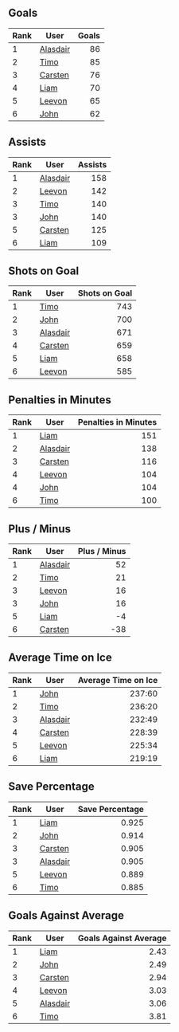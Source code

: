 ## Goals
| Rank | User | Goals |
| :--- | ---- | ---------: |
| 1 | [Alasdair](https://github.com/llevasseur/fantasy-hockey-league/blob/main/ROSTERS.md#Alasdair) |  86 |
| 2 | [Timo](https://github.com/llevasseur/fantasy-hockey-league/blob/main/ROSTERS.md#Timo) |  85 |
| 3 | [Carsten](https://github.com/llevasseur/fantasy-hockey-league/blob/main/ROSTERS.md#Carsten) |  76 |
| 4 | [Liam](https://github.com/llevasseur/fantasy-hockey-league/blob/main/ROSTERS.md#Liam) |  70 |
| 5 | [Leevon](https://github.com/llevasseur/fantasy-hockey-league/blob/main/ROSTERS.md#Leevon) |  65 |
| 6 | [John](https://github.com/llevasseur/fantasy-hockey-league/blob/main/ROSTERS.md#John) |  62 |
## Assists
| Rank | User | Assists |
| :--- | ---- | ---------: |
| 1 | [Alasdair](https://github.com/llevasseur/fantasy-hockey-league/blob/main/ROSTERS.md#Alasdair) |  158 |
| 2 | [Leevon](https://github.com/llevasseur/fantasy-hockey-league/blob/main/ROSTERS.md#Leevon) |  142 |
| 3 | [Timo](https://github.com/llevasseur/fantasy-hockey-league/blob/main/ROSTERS.md#Timo) |  140 |
| 3 | [John](https://github.com/llevasseur/fantasy-hockey-league/blob/main/ROSTERS.md#John) |  140 |
| 5 | [Carsten](https://github.com/llevasseur/fantasy-hockey-league/blob/main/ROSTERS.md#Carsten) |  125 |
| 6 | [Liam](https://github.com/llevasseur/fantasy-hockey-league/blob/main/ROSTERS.md#Liam) |  109 |
## Shots on Goal
| Rank | User | Shots on Goal |
| :--- | ---- | ---------: |
| 1 | [Timo](https://github.com/llevasseur/fantasy-hockey-league/blob/main/ROSTERS.md#Timo) |  743 |
| 2 | [John](https://github.com/llevasseur/fantasy-hockey-league/blob/main/ROSTERS.md#John) |  700 |
| 3 | [Alasdair](https://github.com/llevasseur/fantasy-hockey-league/blob/main/ROSTERS.md#Alasdair) |  671 |
| 4 | [Carsten](https://github.com/llevasseur/fantasy-hockey-league/blob/main/ROSTERS.md#Carsten) |  659 |
| 5 | [Liam](https://github.com/llevasseur/fantasy-hockey-league/blob/main/ROSTERS.md#Liam) |  658 |
| 6 | [Leevon](https://github.com/llevasseur/fantasy-hockey-league/blob/main/ROSTERS.md#Leevon) |  585 |
## Penalties in Minutes
| Rank | User | Penalties in Minutes |
| :--- | ---- | ---------: |
| 1 | [Liam](https://github.com/llevasseur/fantasy-hockey-league/blob/main/ROSTERS.md#Liam) |  151 |
| 2 | [Alasdair](https://github.com/llevasseur/fantasy-hockey-league/blob/main/ROSTERS.md#Alasdair) |  138 |
| 3 | [Carsten](https://github.com/llevasseur/fantasy-hockey-league/blob/main/ROSTERS.md#Carsten) |  116 |
| 4 | [Leevon](https://github.com/llevasseur/fantasy-hockey-league/blob/main/ROSTERS.md#Leevon) |  104 |
| 4 | [John](https://github.com/llevasseur/fantasy-hockey-league/blob/main/ROSTERS.md#John) |  104 |
| 6 | [Timo](https://github.com/llevasseur/fantasy-hockey-league/blob/main/ROSTERS.md#Timo) |  100 |
## Plus / Minus
| Rank | User | Plus / Minus |
| :--- | ---- | ---------: |
| 1 | [Alasdair](https://github.com/llevasseur/fantasy-hockey-league/blob/main/ROSTERS.md#Alasdair) |  52 |
| 2 | [Timo](https://github.com/llevasseur/fantasy-hockey-league/blob/main/ROSTERS.md#Timo) |  21 |
| 3 | [Leevon](https://github.com/llevasseur/fantasy-hockey-league/blob/main/ROSTERS.md#Leevon) |  16 |
| 3 | [John](https://github.com/llevasseur/fantasy-hockey-league/blob/main/ROSTERS.md#John) |  16 |
| 5 | [Liam](https://github.com/llevasseur/fantasy-hockey-league/blob/main/ROSTERS.md#Liam) |  -4 |
| 6 | [Carsten](https://github.com/llevasseur/fantasy-hockey-league/blob/main/ROSTERS.md#Carsten) |  -38 |
## Average Time on Ice
| Rank | User | Average Time on Ice |
| :--- | ---- | ---------: |
| 1 | [John](https://github.com/llevasseur/fantasy-hockey-league/blob/main/ROSTERS.md#John) |  237:60 |
| 2 | [Timo](https://github.com/llevasseur/fantasy-hockey-league/blob/main/ROSTERS.md#Timo) |  236:20 |
| 3 | [Alasdair](https://github.com/llevasseur/fantasy-hockey-league/blob/main/ROSTERS.md#Alasdair) |  232:49 |
| 4 | [Carsten](https://github.com/llevasseur/fantasy-hockey-league/blob/main/ROSTERS.md#Carsten) |  228:39 |
| 5 | [Leevon](https://github.com/llevasseur/fantasy-hockey-league/blob/main/ROSTERS.md#Leevon) |  225:34 |
| 6 | [Liam](https://github.com/llevasseur/fantasy-hockey-league/blob/main/ROSTERS.md#Liam) |  219:19 |
## Save Percentage
| Rank | User | Save Percentage |
| :--- | ---- | ---------: |
| 1 | [Liam](https://github.com/llevasseur/fantasy-hockey-league/blob/main/ROSTERS.md#Liam) |  0.925 |
| 2 | [John](https://github.com/llevasseur/fantasy-hockey-league/blob/main/ROSTERS.md#John) |  0.914 |
| 3 | [Carsten](https://github.com/llevasseur/fantasy-hockey-league/blob/main/ROSTERS.md#Carsten) |  0.905 |
| 3 | [Alasdair](https://github.com/llevasseur/fantasy-hockey-league/blob/main/ROSTERS.md#Alasdair) |  0.905 |
| 5 | [Leevon](https://github.com/llevasseur/fantasy-hockey-league/blob/main/ROSTERS.md#Leevon) |  0.889 |
| 6 | [Timo](https://github.com/llevasseur/fantasy-hockey-league/blob/main/ROSTERS.md#Timo) |  0.885 |
## Goals Against Average
| Rank | User | Goals Against Average |
| :--- | ---- | ---------: |
| 1 | [Liam](https://github.com/llevasseur/fantasy-hockey-league/blob/main/ROSTERS.md#Liam) |  2.43 |
| 2 | [John](https://github.com/llevasseur/fantasy-hockey-league/blob/main/ROSTERS.md#John) |  2.49 |
| 3 | [Carsten](https://github.com/llevasseur/fantasy-hockey-league/blob/main/ROSTERS.md#Carsten) |  2.94 |
| 4 | [Leevon](https://github.com/llevasseur/fantasy-hockey-league/blob/main/ROSTERS.md#Leevon) |  3.03 |
| 5 | [Alasdair](https://github.com/llevasseur/fantasy-hockey-league/blob/main/ROSTERS.md#Alasdair) |  3.06 |
| 6 | [Timo](https://github.com/llevasseur/fantasy-hockey-league/blob/main/ROSTERS.md#Timo) |  3.81 |
